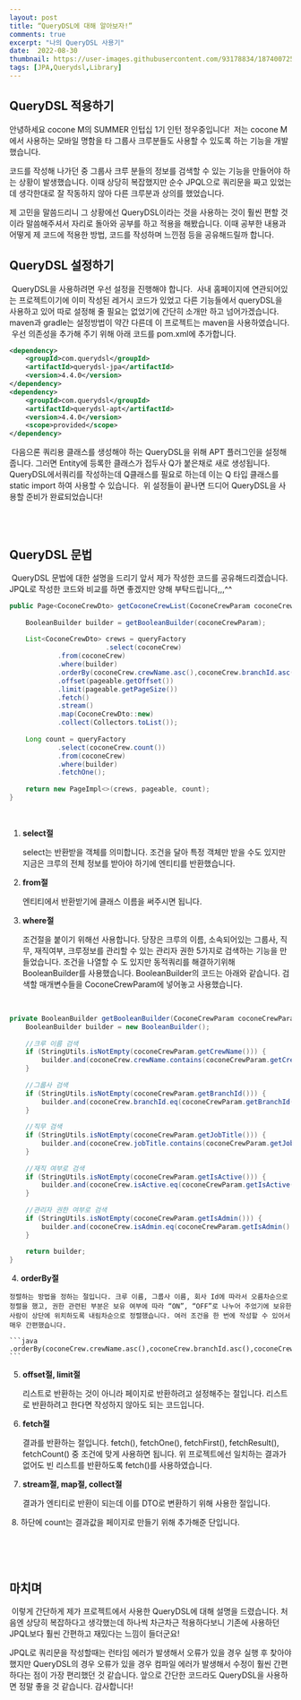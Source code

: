 ```yaml
---
layout: post
title: “QueryDSL에 대해 알아보자!”
comments: true
excerpt: "나의 QueryDSL 사용기"
date:  2022-08-30
thumbnail: https://user-images.githubusercontent.com/93178834/187400725-6f63ee2e-c08b-45b1-a2bf-dbd47a80490b.png
tags: [JPA,Querydsl,Library]
---
```


## QueryDSL 적용하기

안녕하세요 cocone M의 SUMMER 인텁십 1기 인턴 정우중입니다!
​
저는 cocone M에서 사용하는 모바일 명함을 타 그룹사 크루분들도 사용할 수 있도록 하는 기능을 개발했습니다.

코드를 작성해 나가던 중 그룹사 크루 분들의 정보를 검색할 수 있는 기능을 만들어야 하는 상황이 발생했습니다. 이때 상당히 복잡했지만 순수 JPQL으로 쿼리문을 짜고 있었는데 생각한대로 잘 작동하지 않아 다른 크루분과 상의를 했었습니다. 

제 고민을 말씀드리니 그 상황에선 QueryDSL이라는 것을 사용하는 것이 훨씬 편할 것이라 말씀해주셔서 자리로 돌아와 공부를 하고 적용을 해봤습니다. 이때 공부한 내용과 어떻게 제 코드에 적용한 방법, 코드를 작성하며 느낀점 등을 공유해드릴까 합니다.
​
<br/>

## QueryDSL 설정하기
​
QueryDSL을 사용하려면 우선 설정을 진행해야 합니다. 
​
사내 홈페이지에 연관되어있는 프로젝트이기에 이미 작성된 레거시 코드가 있었고 다른 기능들에서 queryDSL을 사용하고 있어 따로 설정해 줄 필요는 없었기에 간단히 소개만 하고 넘어가겠습니다. maven과 gradle는 설정방법이 약간 다른데 이 프로젝트는 maven을 사용하였습니다.
​
우선 의존성을 추가해 주기 위해 아래 코드를 pom.xml에 추가합니다. 
​
```xml
<dependency>
    <groupId>com.querydsl</groupId>
    <artifactId>querydsl-jpa</artifactId>
    <version>4.4.0</version>
</dependency>
<dependency>
    <groupId>com.querydsl</groupId>
    <artifactId>querydsl-apt</artifactId>
    <version>4.4.0</version>
    <scope>provided</scope>
</dependency>
```
​
다음으론 쿼리용 클래스를 생성해야 하는 QueryDSL을 위해 APT 플러그인을 설정해 줍니다. 그러면 Entity에 등록한 클래스가 접두사 Q가 붙은채로 새로 생성됩니다. QueryDSL에서쿼리를 작성하는데  Q클래스를 필요로 하는데 이는 Q 타입 클래스를 static import 하여 사용할 수 있습니다. 
​
위 설정들이 끝나면 드디어 QueryDSL을 사용할 준비가 완료되었습니다!

<br/>
​

## QueryDSL 문법
​
QueryDSL 문법에 대한 설명을 드리기 앞서 제가 작성한 코드를 공유해드리겠습니다. JPQL로 작성한 코드와 비교를 하면 좋겠지만 양해 부탁드립니다,,,^^
​
```java
public Page<CoconeCrewDto> getCoconeCrewList(CoconeCrewParam coconeCrewParam, Pageable pageable) {
​
    BooleanBuilder builder = getBooleanBuilder(coconeCrewParam);
​
    List<CoconeCrewDto> crews = queryFactory
						.select(coconeCrew)
            .from(coconeCrew)
            .where(builder)
            .orderBy(coconeCrew.crewName.asc(),coconeCrew.branchId.asc(),coconeCrew.coconeId.asc(),coconeCrew.jobTitle.asc(),coconeCrew.isActive.desc(),coconeCrew.isAdmin.desc())
            .offset(pageable.getOffset())
            .limit(pageable.getPageSize())
            .fetch()
            .stream()
            .map(CoconeCrewDto::new)
            .collect(Collectors.toList());
​
    Long count = queryFactory
            .select(coconeCrew.count())
            .from(coconeCrew)
            .where(builder)
            .fetchOne();
​
    return new PageImpl<>(crews, pageable, count);
}
```
​

1. **select절**
    
    select는 반환받을 객체를 의미합니다. 조건을 달아 특정 객체만 받을 수도 있지만 지금은 크루의 전체 정보를 받아야 하기에 엔티티를 반환했습니다.
    
2. **from절**
    
    엔티티에서 반환받기에 클래스 이름을 써주시면 됩니다. 
    
3. **where절**
    
    조건절을 붙이기 위해선 사용합니다.  당장은 크루의 이름, 소속되어있는 그룹사, 직무, 재직여부, 크루정보를 관리할 수 있는 관리자 권한 5가지로 검색하는 기능을 만들었습니다. 조건을 나열할 수 도 있지만 동적쿼리를 해결하기위해 BooleanBuilder를 사용했습니다. BooleanBuilder의 코드는 아래와 같습니다. 검색할 매개변수들을 CoconeCrewParam에 넣어놓고 사용했습니다.
    
​
```java
private BooleanBuilder getBooleanBuilder(CoconeCrewParam coconeCrewParam) {
    BooleanBuilder builder = new BooleanBuilder();
​
    //크루 이름 검색
    if (StringUtils.isNotEmpty(coconeCrewParam.getCrewName())) {
        builder.and(coconeCrew.crewName.contains(coconeCrewParam.getCrewName()));
    }
​
    //그룹사 검색
    if (StringUtils.isNotEmpty(coconeCrewParam.getBranchId())) {
        builder.and(coconeCrew.branchId.eq(coconeCrewParam.getBranchId()));
    }
​
    //직무 검색
    if (StringUtils.isNotEmpty(coconeCrewParam.getJobTitle())) {
        builder.and(coconeCrew.jobTitle.contains(coconeCrewParam.getJobTitle()));
    }
​
    //재직 여부로 검색
    if (StringUtils.isNotEmpty(coconeCrewParam.getIsActive())) {
        builder.and(coconeCrew.isActive.eq(coconeCrewParam.getIsActive().equalsIgnoreCase("on")));
    }
​
    //관리자 권한 여부로 검색
    if (StringUtils.isNotEmpty(coconeCrewParam.getIsAdmin())) {
        builder.and(coconeCrew.isAdmin.eq(coconeCrewParam.getIsAdmin().equalsIgnoreCase("on")));
    }
​
    return builder;
}
```
​
4. **orderBy절**
    
    정렬하는 방법을 정하는 절입니다. 크루 이름, 그룹사 이름, 회사 Id에 따라서 오름차순으로 정렬을 했고, 권한 관련된 부분은 보유 여부에 따라 “ON”, “OFF”로 나누어 주었기에 보유한 사람이 상단에 위치하도록 내림차순으로 정렬했습니다. 여러 조건을 한 번에 작성할 수 있어서 매우 간편했습니다.
    
    ```java
    .orderBy(coconeCrew.crewName.asc(),coconeCrew.branchId.asc(),coconeCrew.coconeId.asc(),coconeCrew.jobTitle.asc(),coconeCrew.isActive.desc(),coconeCrew.isAdmin.desc())
    ```
    
5. **offset절, limit절**
    
    리스트로 반환하는 것이 아니라 페이지로 반환하려고 설정해주는 절입니다. 리스트로 반환하려고 한다면 작성하지 않아도 되는 코드입니다.
    
6. **fetch절**
    
    결과를 반환하는 절입니다. fetch(), fetchOne(), fetchFirst(), fetchResult(), fetchCount() 중 조건에 맞게 사용하면 됩니다. 위 프로젝트에선 일치하는 결과가 없어도 빈 리스트를 반환하도록 fetch()를 사용하였습니다.
    
7. **stream절, map절, collect절**
    
    결과가 엔티티로 반환이 되는데 이를 DTO로 변환하기 위해 사용한 절입니다.
    
​
8. 하단에 count는 결과값을 페이지로 만들기 위해 추가해준 단입니다.

<br/>

​
## 마치며
​
이렇게 간단하게 제가 프로젝트에서 사용한 QueryDSL에 대해 설명을 드렸습니다. 처음엔 상당히 복잡하다고 생각했는데 하나씩 차근차근 적용하다보니 기존에 사용하던 JPQL보다 훨씬 간편하고 재밌다는 느낌이 들더군요! 

JPQL로 쿼리문을 작성할때는 런타임 에러가 발생해서 오류가 있을 경우 실행 후 찾아야 했지만 QueryDSL의 경우 오류가 있을 경우 컴파일 에러가 발생해서 수정이 훨씬 간편하다는 점이 가장 편리했던 것 같습니다. 앞으로 간단한 코드라도 QueryDSL을 사용하면 정말 좋을 것 같습니다.
​
감사합니다!
